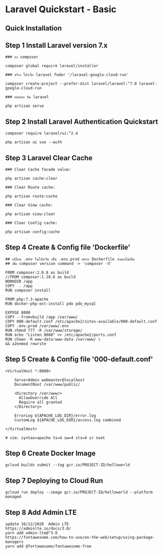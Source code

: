 # Laravel Quickstart - Basic

## Quick Installation

## Step 1 Install Laravel version 7.x
    ### ลง composer 
    
    composer global require laravel/installer
    
    ### สร้าง โปรเจ็ก laravel foder '/laravel-google-cloud-run'
    
    composer create-project --prefer-dist laravel/laravel:^7.0 laravel-google-cloud-run
    
    ### ทดสอบ รัน laravel
    
    php artisan serve
    
## Step 2 Install Laravel Authentication Quickstart

    composer require laravel/ui:^2.4

    php artisan ui vue --auth
 
## Step 3 Laravel Clear Cache

    ### Clear Cache facade value:

    php artisan cache:clear

    ### Clear Route cache:

    php artisan route:cache
    
    ### Clear View cache:

    php artisan view:clear
    
    ### Clear Config cache:

    php artisan config:cache

 
## Step 4 Create & Config file 'Dockerfile'
    
    ## เปลี่ยน .env ในโปรเจ็ค เป็น .env.prod เพราะ Dockerfile จะมองไม่เห็น 
    ## เช็ค composer version command -> 'composer -V' 
    
    FROM composer:2.0.8 as build
    //FROM composer:1.10.6 as build
    WORKDIR /app
    COPY  . /app
    RUN composer install

    FROM php:7.3-apache
    RUN docker-php-ext-install pdo pdo_mysql

    EXPOSE 8080
    COPY --from=build /app /var/www/
    COPY 000-default.conf /etc/apache2/sites-available/000-default.conf
    COPY .env.prod /var/www/.env 
    RUN chmod 777 -R /var/www/storage/
    RUN echo "Listen 8080" >> /etc/apache2/ports.conf
    RUN chown -R www-data:www-data /var/www/ \
    && a2enmod rewrite

## Step 5 Create & Config file '000-default.conf'
    <VirtualHost *:8080>

        ServerAdmin webmaster@localhost
        DocumentRoot /var/www/public/

        <Directory /var/www/>
          AllowOverride All
          Require all granted
        </Directory>

        ErrorLog ${APACHE_LOG_DIR}/error.log
        CustomLog ${APACHE_LOG_DIR}/access.log combined

    </VirtualHost>

    # vim: syntax=apache ts=4 sw=4 sts=4 sr noet

## Step 6  Create Docker Image

    gcloud builds submit --tag gcr.io/PROJECT-ID/helloworld
    
## Step 7 Deploying to Cloud Run
    
    gcloud run deploy --image gcr.io/PROJECT-ID/helloworld --platform managed

    
## Step 8 Add Admin LTE
    update 16/12/2020  Admin LTE
    https://adminlte.io/docs/3.0/
    yarn add admin-lte@^3.0
    https://fontawesome.com/how-to-use/on-the-web/setup/using-package-managers   
    yarn add @fortawesome/fontawesome-free